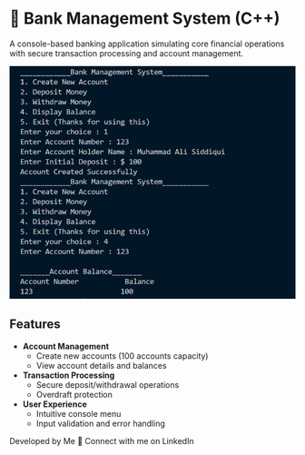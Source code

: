 # 🏦 Bank Management System (C++)

A console-based banking application simulating core financial operations with secure transaction processing and account management.

![Terminal Demo Screenshot](image.png) <!-- Add your screenshot here -->

##  Features

- **Account Management**
  - Create new accounts (100 accounts capacity)
  - View account details and balances
- **Transaction Processing**
  - Secure deposit/withdrawal operations
  - Overdraft protection
- **User Experience**
  - Intuitive console menu
  - Input validation and error handling
    
Developed by Me
🔗 Connect with me on LinkedIn
